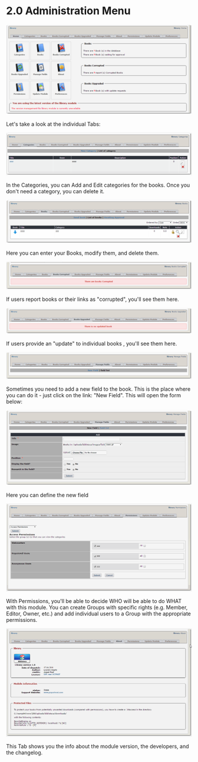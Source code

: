 # 2.0 Administration Menu

![](../assets/image001.png)

Let's take a look at the individual Tabs:

![](../assets/image004.png)

In the Categories, you can Add and Edit categories for the books. Once you don't need a category, you can delete it.

![](../assets/img000001.png)

Here you can enter your Books, modify them, and delete them.

![](../assets/img000002.png)

If users report books or their links as "corrupted", you'll see them here.

![](../assets/img000003.png)

If users provide an "update" to individual books , you'll see them here.

![](../assets/img000004.png)

Sometimes you need to add a new field to the book. This is the place where you can do it - just click on the link: "New Field". This will open the form below:

![](../assets/img000005.png)

Here you can define the new field

![](../assets/img000007.png)

With Permissions, you'll be able to decide WHO will be able to do WHAT with this module. You can create Groups with specific rights (e.g. Member, Editor, Owner, etc.) and add individual users to a Group with the appropriate permissions. 

![](../assets/img000006.png)

This Tab shows you the info about the module version, the developers, and the changelog. 

